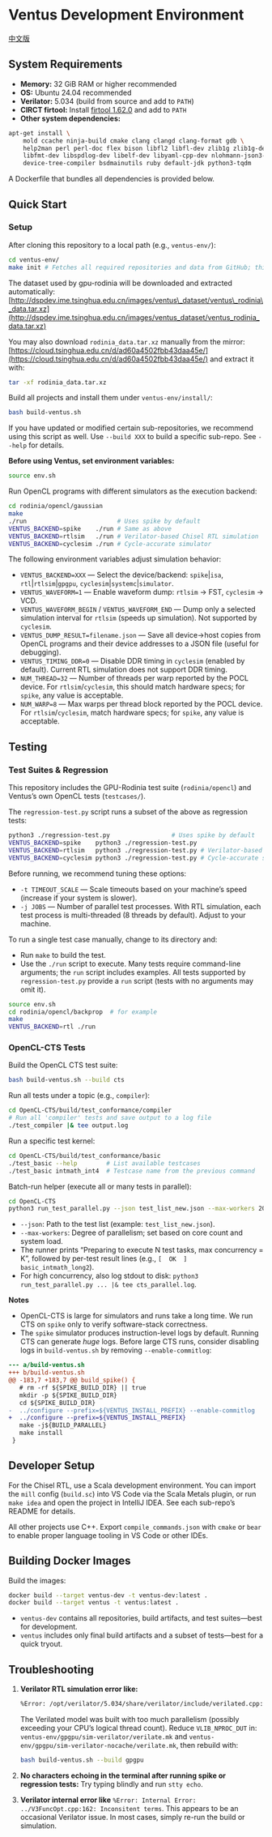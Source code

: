 # Ventus Development Environment

[中文版](README_zh_cn.md)

## System Requirements

* **Memory:** 32 GiB RAM or higher recommended
* **OS:** Ubuntu 24.04 recommended
* **Verilator:** 5.034 (build from source and add to `PATH`)
* **CIRCT firtool:** Install [firtool 1.62.0](https://github.com/llvm/circt/releases/download/firtool-1.62.0/firrtl-bin-linux-x64.tar.gz) and add to `PATH`
* **Other system dependencies:**

```bash
apt-get install \
    mold ccache ninja-build cmake clang clangd clang-format gdb \
    help2man perl perl-doc flex bison libfl2 libfl-dev zlib1g zlib1g-dev libgoogle-perftools-dev numactl \
    libfmt-dev libspdlog-dev libelf-dev libyaml-cpp-dev nlohmann-json3-dev \
    device-tree-compiler bsdmainutils ruby default-jdk python3-tqdm
```

A Dockerfile that bundles all dependencies is provided below.

## Quick Start

### Setup

After cloning this repository to a local path (e.g., `ventus-env/`):

```bash
cd ventus-env/
make init # Fetches all required repositories and data from GitHub; this can take a while—ensure a stable connection.
```

The dataset used by gpu-rodinia will be downloaded and extracted automatically:
[http://dspdev.ime.tsinghua.edu.cn/images/ventus\_dataset/ventus\_rodinia\_data.tar.xz](http://dspdev.ime.tsinghua.edu.cn/images/ventus_dataset/ventus_rodinia_data.tar.xz)

You may also download `rodinia_data.tar.xz` manually from the mirror:
[https://cloud.tsinghua.edu.cn/d/ad60a4502fbb43daa45e/](https://cloud.tsinghua.edu.cn/d/ad60a4502fbb43daa45e/)
and extract it with:

```bash
tar -xf rodinia_data.tar.xz
```

Build all projects and install them under `ventus-env/install/`:

```bash
bash build-ventus.sh
```

If you have updated or modified certain sub-repositories, we recommend using this script as well. Use `--build XXX` to build a specific sub-repo. See `--help` for details.

**Before using Ventus, set environment variables:**

```bash
source env.sh
```

Run OpenCL programs with different simulators as the execution backend:

```bash
cd rodinia/opencl/gaussian
make
./run                         # Uses spike by default
VENTUS_BACKEND=spike    ./run # Same as above
VENTUS_BACKEND=rtlsim   ./run # Verilator-based Chisel RTL simulation
VENTUS_BACKEND=cyclesim ./run # Cycle-accurate simulator
```

The following environment variables adjust simulation behavior:

* `VENTUS_BACKEND=XXX` — Select the device/backend: `spike`|`isa`, `rtl`|`rtlsim`|`gpgpu`, `cyclesim`|`systemc`|`simulator`.
* `VENTUS_WAVEFORM=1` — Enable waveform dump: `rtlsim` → FST, `cyclesim` → VCD.
* `VENTUS_WAVEFORM_BEGIN` / `VENTUS_WAVEFORM_END` — Dump only a selected simulation interval for `rtlsim` (speeds up simulation). Not supported by `cyclesim`.
* `VENTUS_DUMP_RESULT=filename.json` — Save all device→host copies from OpenCL programs and their device addresses to a JSON file (useful for debugging).
* `VENTUS_TIMING_DDR=0` — Disable DDR timing in `cyclesim` (enabled by default). Current RTL simulation does not support DDR timing.
* `NUM_THREAD=32` — Number of threads per warp reported by the POCL device. For `rtlsim`/`cyclesim`, this should match hardware specs; for `spike`, any value is acceptable.
* `NUM_WARP=8` — Max warps per thread block reported by the POCL device. For `rtlsim`/`cyclesim`, match hardware specs; for `spike`, any value is acceptable.

## Testing

### Test Suites & Regression

This repository includes the GPU-Rodinia test suite (`rodinia/opencl`) and Ventus’s own OpenCL tests (`testcases/`).

The `regression-test.py` script runs a subset of the above as regression tests:

```bash
python3 ./regression-test.py                 # Uses spike by default
VENTUS_BACKEND=spike    python3 ./regression-test.py
VENTUS_BACKEND=rtlsim   python3 ./regression-test.py # Verilator-based Chisel RTL
VENTUS_BACKEND=cyclesim python3 ./regression-test.py # Cycle-accurate simulator
```

Before running, we recommend tuning these options:

* `-t TIMEOUT_SCALE` — Scale timeouts based on your machine’s speed (increase if your system is slower).
* `-j JOBS` — Number of parallel test processes. With RTL simulation, each test process is multi-threaded (8 threads by default). Adjust to your machine.

To run a single test case manually, change to its directory and:

* Run `make` to build the test.
* Use the `./run` script to execute. Many tests require command-line arguments; the `run` script includes examples. All tests supported by `regression-test.py` provide a `run` script (tests with no arguments may omit it).

```bash
source env.sh
cd rodinia/opencl/backprop  # for example
make
VENTUS_BACKEND=rtl ./run
```

### OpenCL-CTS Tests

Build the OpenCL CTS test suite:

```bash
bash build-ventus.sh --build cts
```

Run all tests under a topic (e.g., `compiler`):

```bash
cd OpenCL-CTS/build/test_conformance/compiler
# Run all 'compiler' tests and save output to a log file
./test_compiler |& tee output.log
```

Run a specific test kernel:

```bash
cd OpenCL-CTS/build/test_conformance/basic
./test_basic --help        # List available testcases
./test_basic intmath_int4  # Testcase name from the previous command
```

Batch-run helper (execute all or many tests in parallel):

```bash
cd OpenCL-CTS
python3 run_test_parallel.py --json test_list_new.json --max-workers 20
```

* `--json`: Path to the test list (example: `test_list_new.json`).
* `--max-workers`: Degree of parallelism; set based on core count and system load.
* The runner prints “Preparing to execute N test tasks, max concurrency = K”, followed by per-test result lines (e.g., `[  OK  ] basic_intmath_long2`).
* For high concurrency, also log stdout to disk:
  `python3 run_test_parallel.py ... |& tee cts_parallel.log`.

**Notes**

* OpenCL-CTS is large for simulators and runs take a long time. We run CTS on `spike` only to verify software-stack correctness.
* The `spike` simulator produces instruction-level logs by default. Running CTS can generate *huge* logs. Before large CTS runs, consider disabling logs in `build-ventus.sh` by removing `--enable-commitlog`:

```diff
--- a/build-ventus.sh
+++ b/build-ventus.sh
@@ -183,7 +183,7 @@ build_spike() {
   # rm -rf ${SPIKE_BUILD_DIR} || true
   mkdir -p ${SPIKE_BUILD_DIR}
   cd ${SPIKE_BUILD_DIR}
-  ../configure --prefix=${VENTUS_INSTALL_PREFIX} --enable-commitlog
+  ../configure --prefix=${VENTUS_INSTALL_PREFIX}
   make -j${BUILD_PARALLEL}
   make install
 }
```

## Developer Setup

For the Chisel RTL, use a Scala development environment. You can import the `mill` config (`build.sc`) into VS Code via the Scala Metals plugin, or run `make idea` and open the project in IntelliJ IDEA. See each sub-repo’s README for details.

All other projects use C++. Export `compile_commands.json` with `cmake` or `bear` to enable proper language tooling in VS Code or other IDEs.

## Building Docker Images

Build the images:

```bash
docker build --target ventus-dev -t ventus-dev:latest .
docker build --target ventus -t ventus:latest .
```

* `ventus-dev` contains all repositories, build artifacts, and test suites—best for development.
* `ventus` includes only final build artifacts and a subset of tests—best for a quick tryout.

## Troubleshooting

1. **Verilator RTL simulation error like:**

   ```txt
   %Error: /opt/verilator/5.034/share/verilator/include/verilated.cpp:2729: VerilatedContext has 8 threads but model 'Vdut' (instantiated as 'TOP') was Verilated with --threads 11.
   ```

   The Verilated model was built with too much parallelism (possibly exceeding your CPU’s logical thread count). Reduce `VLIB_NPROC_DUT` in:
   `ventus-env/gpgpu/sim-verilator/verilate.mk` and
   `ventus-env/gpgpu/sim-verilator-nocache/verilate.mk`,
   then rebuild with:

   ```bash
   bash build-ventus.sh --build gpgpu
   ```

2. **No characters echoing in the terminal after running spike or regression tests:**
   Try typing blindly and run `stty echo`.

3. **Verilator internal error like** `%Error: Internal Error: ../V3FuncOpt.cpp:162: Inconsitent terms`.
   This appears to be an occasional Verilator issue. In most cases, simply re-run the build or simulation.
